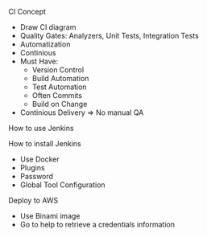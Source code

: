 CI Concept
- Draw CI diagram
- Quality Gates: Analyzers, Unit Tests, Integration Tests
- Automatization
- Continious
- Must Have:
	- Version Control
	- Build Automation
	- Test Automation
	- Often Commits
	- Build on Change
- Continious Delivery => No manual QA

How to use Jenkins




How to install Jenkins
- Use Docker
- Plugins
- Password
- Global Tool Configuration




	

Deploy to AWS
- Use Binami image
- Go to help to retrieve a credentials information